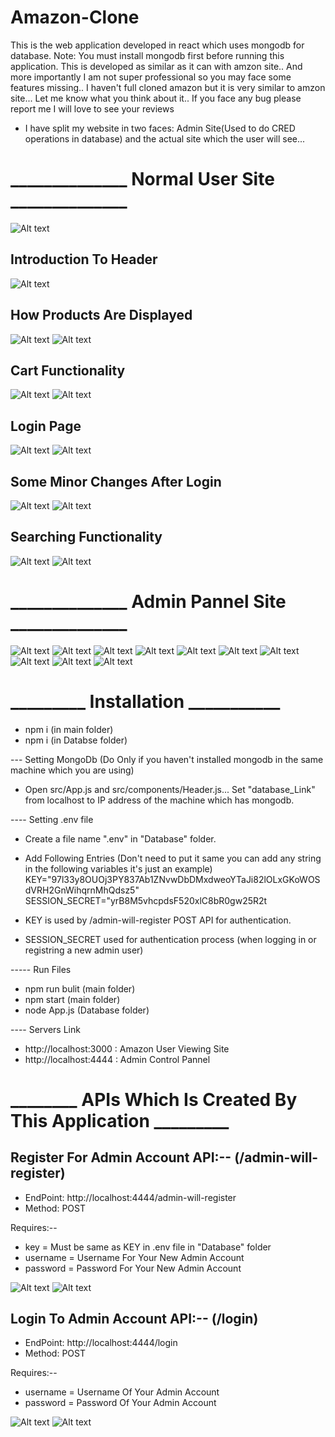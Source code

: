 # Amazon-Clone
This is the web application developed in react which uses mongodb for database. Note: You must install mongodb first before running this application. This is developed as similar as it can with amzon site.. And more importantly I am not super professional so you may face some features missing.. I haven't full cloned amazon but it is very similar to amzon site... Let me know what you think about it.. If you face any bug please report me I will love to see your reviews

* I have split my website in two faces: Admin Site(Used to do CRED operations in database) and the actual site which the user will see...

# ______________ Normal User Site ______________
![Alt text](https://user-images.githubusercontent.com/54973413/130322747-4d1039ec-dde8-4eeb-8764-abd17dcb297a.png "Amazon Site Look")

## Introduction To Header
![Alt text](https://user-images.githubusercontent.com/54973413/130324829-6d848251-52e3-4a53-b540-3034627b4fba.jpg "Amazon Site Look")


## How Products Are Displayed
![Alt text](https://user-images.githubusercontent.com/54973413/130324837-9dc63568-4eef-44de-a2bd-d494e9cc36b1.jpg "Amazon Site Look")
![Alt text](https://user-images.githubusercontent.com/54973413/130324838-d223863b-c484-4fb0-a7b5-b869b2bb5fd6.jpg "Amazon Site Look")

## Cart Functionality
![Alt text](https://user-images.githubusercontent.com/54973413/130324841-326a9110-0496-4f57-9b0f-d330ff2c08d6.jpg "Amazon Site Look")
![Alt text](https://user-images.githubusercontent.com/54973413/130324842-95bc091f-85ae-43d8-af0e-8950826bbbef.jpg "Amazon Site Look")

## Login Page
![Alt text](https://user-images.githubusercontent.com/54973413/130324843-f1a9d3b5-033e-44f9-8bf3-88eb4d8bdaba.jpg "Amazon Site Look")
![Alt text](https://user-images.githubusercontent.com/54973413/130324844-70c8d3a6-8839-4bc9-9bc1-57ab10505c38.jpg "Amazon Site Look")


## Some Minor Changes After Login
![Alt text](https://user-images.githubusercontent.com/54973413/130324845-d5c35de5-5362-4e45-b9e5-c5c49dcb6ac8.jpg "Amazon Site Look")
![Alt text](https://user-images.githubusercontent.com/54973413/130324847-9d343260-e44b-4d03-b350-cb22c128d2a6.jpg "Amazon Site Look")


## Searching Functionality
![Alt text](https://user-images.githubusercontent.com/54973413/130324848-c26aadb9-9883-478f-8c0f-5e7836676105.jpg "Amazon Site Look")
![Alt text](https://user-images.githubusercontent.com/54973413/130324850-33389c5b-bad3-4549-b8ab-e81799771719.jpg "Amazon Site Look")

#
#

# ______________ Admin Pannel Site ______________

![Alt text](https://user-images.githubusercontent.com/54973413/130326962-3a06929a-6da1-4de5-8221-d430943685a8.jpg "Amazon Site Look")
![Alt text](https://user-images.githubusercontent.com/54973413/130326963-153cf18a-76ab-4d6f-b182-35597b7c54e9.jpg "Amazon Site Look")
![Alt text](https://user-images.githubusercontent.com/54973413/130326965-4e2d420e-e5f8-42b3-9caf-bc5747041e0c.jpg "Amazon Site Look")
![Alt text](https://user-images.githubusercontent.com/54973413/130326969-6e3fb17d-6ba0-42fc-a2ff-f3fc6f74ca25.jpg "Amazon Site Look")
![Alt text](https://user-images.githubusercontent.com/54973413/130326971-2e4d28d0-8c88-4629-b86d-499261022558.jpg "Amazon Site Look")
![Alt text](https://user-images.githubusercontent.com/54973413/130326973-bb097f3d-3037-44d3-a15a-0e8dd3812ed1.jpg "Amazon Site Look")
![Alt text](https://user-images.githubusercontent.com/54973413/130326979-af6c54f0-a6c3-403d-8775-bfe0823e9fbf.jpg "Amazon Site Look")
![Alt text](https://user-images.githubusercontent.com/54973413/130326980-2e0e5c55-58d2-4a14-bc08-3cdf04b0f6dd.jpg "Amazon Site Look")
![Alt text](https://user-images.githubusercontent.com/54973413/130326982-9e2af4ae-c09d-430e-acae-f46f1da33278.jpg "Amazon Site Look")
![Alt text](https://user-images.githubusercontent.com/54973413/130326984-01a4b531-15e5-4bf7-83b0-625d95d08036.jpg "Amazon Site Look")


# _________ Installation ___________

* npm i (in main folder)
* npm i (in Databse folder)

--- Setting MongoDb (Do Only if you haven't installed mongodb in the same machine which you are using)
* Open src/App.js and src/components/Header.js... Set "database_Link" from localhost to IP address of the machine which has mongodb.

---- Setting .env file
* Create a file name ".env" in "Database" folder.
* Add Following Entries (Don't need to put it same you can add any string in the following variables it's just an example)
KEY="97l33y8OUOj3PY837Ab1ZNvwDbDMxdweoYTaJi82lOLxGKoWOSdVRH2GnWihqrnMhQdsz5"
SESSION_SECRET="yrB8M5vhcpdsF520xlC8bR0gw25R2t

* KEY is used by /admin-will-register POST API for authentication.
* SESSION_SECRET used for authentication process (when logging in or registring a new admin user)


----- Run Files
* npm run bulit (main folder)
* npm start (main folder)
* node App.js (Database folder)

---- Servers Link
* http://localhost:3000 : Amazon User Viewing Site
* http://localhost:4444 : Admin Control Pannel


# ________ APIs Which Is Created By This Application _________

## Register For Admin Account API:-- (/admin-will-register)

* EndPoint: http://localhost:4444/admin-will-register
* Method: POST

Requires:--

* key = Must be same as KEY in .env file in "Database" folder
* username = Username For Your New Admin Account
* password = Password For Your New Admin Account


![Alt text](https://user-images.githubusercontent.com/54973413/130347337-f06d80cf-7d89-4bc9-a1fc-98ae5fa92d6d.jpg "Amazon Site Look")
![Alt text](https://user-images.githubusercontent.com/54973413/130347339-747cc0e8-1537-4390-a40d-aed6c00118a1.jpg "Amazon Site Look")


## Login To Admin Account API:-- (/login)

* EndPoint: http://localhost:4444/login
* Method: POST

Requires:--

* username = Username Of Your Admin Account
* password = Password Of Your Admin Account


![Alt text](https://user-images.githubusercontent.com/54973413/130347667-812d0d16-f0dd-4280-adda-fce03f79a8fe.jpg "Amazon Site Look")
![Alt text](https://user-images.githubusercontent.com/54973413/130347669-4c24d680-d6e9-456f-9630-b4426230b1b8.jpg "Amazon Site Look")

